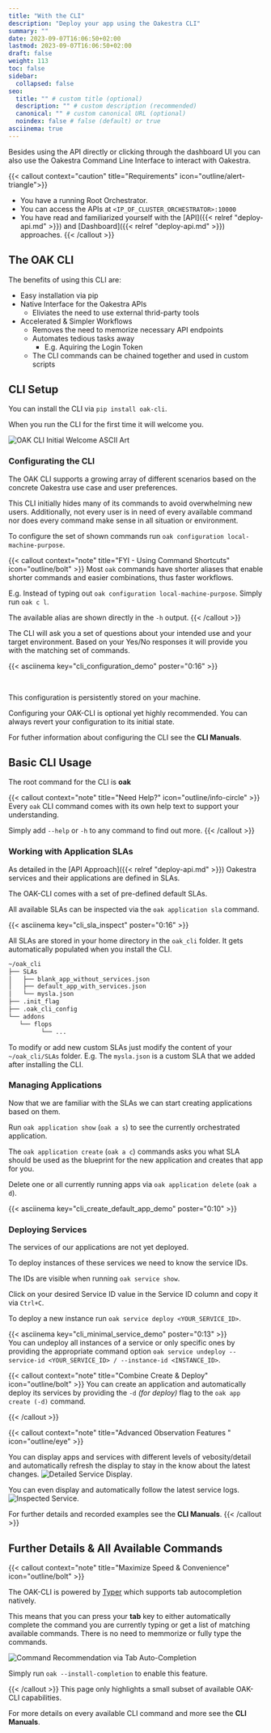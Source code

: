 ```yaml
---
title: "With the CLI"
description: "Deploy your app using the Oakestra CLI"
summary: ""
date: 2023-09-07T16:06:50+02:00
lastmod: 2023-09-07T16:06:50+02:00
draft: false
weight: 113
toc: false
sidebar:
  collapsed: false
seo:
  title: "" # custom title (optional)
  description: "" # custom description (recommended)
  canonical: "" # custom canonical URL (optional)
  noindex: false # false (default) or true
asciinema: true
---
```


Besides using the API directly or clicking through the dashboard UI you can also use the Oakestra Command Line Interface to interact with Oakestra.

{{< callout context="caution" title="Requirements" icon="outline/alert-triangle">}}
- You have a running Root Orchestrator.
- You can access the APIs at `<IP_OF_CLUSTER_ORCHESTRATOR>:10000`
- You have read and familiarized yourself with the [API]({{< relref "deploy-api.md" >}}) and [Dashboard]({{< relref "deploy-api.md" >}}) approaches.
{{< /callout >}}

## The OAK CLI

The benefits of using this CLI are:
- Easy installation via pip
- Native Interface for the Oakestra APIs
  - Eliviates the need to use external thrid-party tools
- Accelerated & Simpler Workflows
  - Removes the need to memorize necessary API endpoints
  - Automates tedious tasks away
    - E.g. Aquiring the Login Token
  - The CLI commands can be chained together and used in custom scripts



## CLI Setup

You can install the CLI via `pip install oak-cli`.

When you run the CLI for the first time it will welcome you.

![OAK CLI Initial Welcome ASCII Art](./cli-images/welcome-message.png)

### Configurating the CLI

The OAK CLI supports a growing array of different scenarios based on the concrete Oakestra use case and user preferences.

This CLI initially hides many of its commands to avoid overwhelming new users.
Additionally, not every user is in need of every available command nor does every command make sense in all situation or environment.

To configure the set of shown commands run `oak configuration local-machine-purpose`.

{{< callout context="note" title="FYI - Using Command Shortcuts" icon="outline/bolt" >}}
Most `oak` commands have shorter aliases that enable shorter commands and easier combinations, thus faster workflows.

E.g. Instead of typing out `oak configuration local-machine-purpose`.
Simply run `oak c l`.

The available alias are shown directly in the `-h` output.
{{< /callout >}}

The CLI will ask you a set of questions about your intended use and your target environment.
Based on your Yes/No responses it will provide you with the matching set of commands.

{{< asciinema key="cli_configuration_demo" poster="0:16" >}}

<br>

This configuration is persistently stored on your machine.

Configuring your OAK-CLI is optional yet highly recommended.
You can always revert your configuration to its initial state.

For futher information about configuring the CLI see the **CLI Manuals**.

## Basic CLI Usage

The root command for the CLI is **oak**

{{< callout context="note" title="Need Help?" icon="outline/info-circle" >}}
Every `oak` CLI command comes with its own help text to support your understanding.

Simply add `--help` or `-h` to any command to find out more.
{{< /callout >}}

### Working with Application SLAs

As detailed in the [API Approach]({{< relref "deploy-api.md" >}}) Oakestra services and their applications are defined in SLAs.

The OAK-CLI comes with a set of pre-defined default SLAs.

All available SLAs can be inspected via the `oak application sla` command.

{{< asciinema key="cli_sla_inspect" poster="0:16" >}}
<br>

All SLAs are stored in your home directory in the `oak_cli` folder.
It gets automatically populated when you install the CLI.

```bash {frame="none"}
~/oak_cli
├── SLAs
│   ├── blank_app_without_services.json
│   ├── default_app_with_services.json
│   └── mysla.json
├── .init_flag
├── .oak_cli_config
└── addons
   └── flops
         └── ...
```

To modify or add new custom SLAs just modify the content of your `~/oak_cli/SLAs` folder.
E.g. The `mysla.json` is a custom SLA that we added after installing the CLI.

### Managing Applications
Now that we are familiar with the SLAs we can start creating applications based on them.

Run `oak application show` (`oak a s`) to see the currently orchestrated application.

The `oak application create` (`oak a c`) commands asks you what SLA should be used as the blueprint for the new application and creates that app for you.

Delete one or all currently running apps via `oak application delete` (`oak a d`).


{{< asciinema key="cli_create_default_app_demo" poster="0:10" >}}

### Deploying Services

The services of our applications are not yet deployed.

To deploy instances of these services we need to know the service IDs.

The IDs are visible when running `oak service show`.

Click on your desired Service ID value in the Service ID column and copy it via `Ctrl+C`.

To deploy a new instance run `oak service deploy <YOUR_SERVICE_ID>`.

{{< asciinema key="cli_minimal_service_demo" poster="0:13" >}}
<br>
You can undeploy all instances of a service or only specific ones by providing the appropriate command option  `oak service undeploy --service-id <YOUR_SERVICE_ID> / --instance-id <INSTANCE_ID>`.

{{< callout context="note" title="Combine Create & Deploy" icon="outline/bolt" >}}
You can create an application and automatically deploy its services by providing the `-d` *(for deploy)* flag to the `oak app create (-d)` command. 

{{< /callout >}}

{{< callout context="note" title="Advanced Observation Features " icon="outline/eye" >}}

You can display apps and services with different levels of vebosity/detail and automatically refresh the display to stay in the know about the latest changes.
![Detailed Service Display](./cli-images/detailed_service_display.png).

You can even display and automatically follow the latest service logs.
![Inspected Service](./cli-images/inspect_service.png).

For further details and recorded examples see the **CLI Manuals**.
{{< /callout >}}



## Further Details & All Available Commands

{{< callout context="note" title="Maximize Speed & Convenience" icon="outline/bolt" >}}

The OAK-CLI is powered by [Typer](https://github.com/fastapi/typer) which supports tab autocompletion natively.

This means that you can press your **tab** key to either automatically complete the command you are currently typing or get a list of matching available commands.
There is no need to memmorize or fully type the commands.

![Command Recommendation via Tab Auto-Completion](./cli-images/autocomplete.png)

Simply run `oak --install-completion` to enable this feature.

{{< /callout >}}
This page only highlights a small subset of available OAK-CLI capabilities.

For more details on every available CLI command and more see the **CLI Manuals**.

